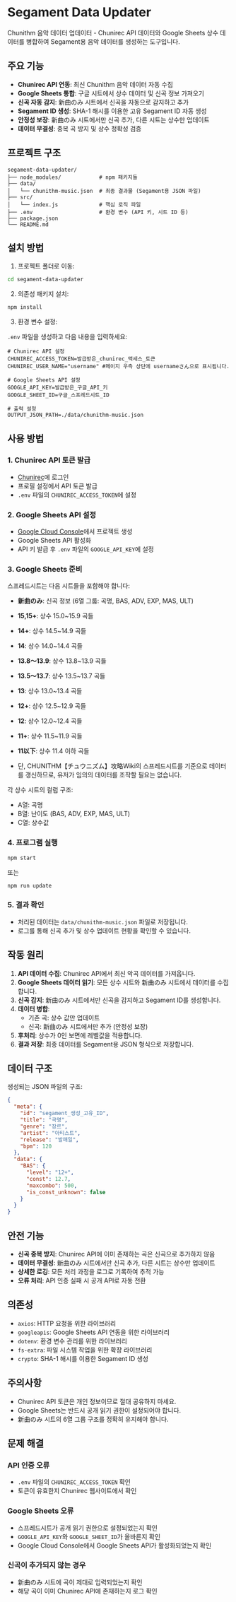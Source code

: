 # Segament Data Updater

Chunithm 음악 데이터 업데이터 - Chunirec API 데이터와 Google Sheets 상수 데이터를 병합하여 Segament용 음악 데이터를 생성하는 도구입니다.

## 주요 기능

- **Chunirec API 연동**: 최신 Chunithm 음악 데이터 자동 수집
- **Google Sheets 통합**: 구글 시트에서 상수 데이터 및 신곡 정보 가져오기
- **신곡 자동 감지**: 新曲のみ 시트에서 신곡을 자동으로 감지하고 추가
- **Segament ID 생성**: SHA-1 해시를 이용한 고유 Segament ID 자동 생성
- **안정성 보장**: 新曲のみ 시트에서만 신곡 추가, 다른 시트는 상수만 업데이트
- **데이터 무결성**: 중복 곡 방지 및 상수 정확성 검증

## 프로젝트 구조

```
segament-data-updater/
├── node_modules/            # npm 패키지들
├── data/
│   └── chunithm-music.json  # 최종 결과물 (Segament용 JSON 파일)
├── src/
│   └── index.js             # 핵심 로직 파일
├── .env                     # 환경 변수 (API 키, 시트 ID 등)
├── package.json
└── README.md
```

## 설치 방법

1. 프로젝트 폴더로 이동:

```bash
cd segament-data-updater
```

2. 의존성 패키지 설치:

```bash
npm install
```

3. 환경 변수 설정:

`.env` 파일을 생성하고 다음 내용을 입력하세요:

```env
# Chunirec API 설정
CHUNIREC_ACCESS_TOKEN=발급받은_chunirec_액세스_토큰
CHUNIREC_USER_NAME="username" #페이지 우측 상단에 usernameさん으로 표시됩니다.

# Google Sheets API 설정
GOOGLE_API_KEY=발급받은_구글_API_키
GOOGLE_SHEET_ID=구글_스프레드시트_ID

# 출력 설정
OUTPUT_JSON_PATH=./data/chunithm-music.json
```

## 사용 방법

### 1. Chunirec API 토큰 발급
- [Chunirec](https://developer.chunirec.net/manage/)에 로그인
- 프로필 설정에서 API 토큰 발급
- `.env` 파일의 `CHUNIREC_ACCESS_TOKEN`에 설정

### 2. Google Sheets API 설정
- [Google Cloud Console](https://console.cloud.google.com/)에서 프로젝트 생성
- Google Sheets API 활성화
- API 키 발급 후 `.env` 파일의 `GOOGLE_API_KEY`에 설정

### 3. Google Sheets 준비
스프레드시트는 다음 시트들을 포함해야 합니다:

- **新曲のみ**: 신곡 정보 (6열 그룹: 곡명, BAS, ADV, EXP, MAS, ULT)
- **15,15+**: 상수 15.0~15.9 곡들
- **14+**: 상수 14.5~14.9 곡들  
- **14**: 상수 14.0~14.4 곡들
- **13.8～13.9**: 상수 13.8~13.9 곡들
- **13.5～13.7**: 상수 13.5~13.7 곡들
- **13**: 상수 13.0~13.4 곡들
- **12+**: 상수 12.5~12.9 곡들
- **12**: 상수 12.0~12.4 곡들
- **11+**: 상수 11.5~11.9 곡들
- **11以下**: 상수 11.4 이하 곡들

- 단, CHUNITHM【チュウニズム】攻略Wiki의 스프레드시트를 기준으로 데이터를 갱신하므로, 유저가 임의의 데이터를 조작할 필요는 없습니다.

각 상수 시트의 컬럼 구조:
- A열: 곡명
- B열: 난이도 (BAS, ADV, EXP, MAS, ULT)
- C열: 상수값

### 4. 프로그램 실행

```bash
npm start
```

또는

```bash
npm run update
```

### 5. 결과 확인
- 처리된 데이터는 `data/chunithm-music.json` 파일로 저장됩니다.
- 로그를 통해 신곡 추가 및 상수 업데이트 현황을 확인할 수 있습니다.

## 작동 원리

1. **API 데이터 수집**: Chunirec API에서 최신 악곡 데이터를 가져옵니다.
2. **Google Sheets 데이터 읽기**: 모든 상수 시트와 新曲のみ 시트에서 데이터를 수집합니다.
3. **신곡 감지**: 新曲のみ 시트에서만 신곡을 감지하고 Segament ID를 생성합니다.
4. **데이터 병합**: 
   - 기존 곡: 상수 값만 업데이트
   - 신곡: 新曲のみ 시트에서만 추가 (안정성 보장)
5. **후처리**: 상수가 0인 보면에 레벨값을 적용합니다.
6. **결과 저장**: 최종 데이터를 Segament용 JSON 형식으로 저장합니다.

## 데이터 구조

생성되는 JSON 파일의 구조:

```json
{
  "meta": {
    "id": "segament_생성_고유_ID",
    "title": "곡명",
    "genre": "장르",
    "artist": "아티스트",
    "release": "발매일",
    "bpm": 120
  },
  "data": {
    "BAS": {
      "level": "12+",
      "const": 12.7,
      "maxcombo": 500,
      "is_const_unknown": false
    }
  }
}
```

## 안전 기능

- **신곡 중복 방지**: Chunirec API에 이미 존재하는 곡은 신곡으로 추가하지 않음
- **데이터 무결성**: 新曲のみ 시트에서만 신곡 추가, 다른 시트는 상수만 업데이트
- **상세한 로깅**: 모든 처리 과정을 로그로 기록하여 추적 가능
- **오류 처리**: API 인증 실패 시 공개 API로 자동 전환

## 의존성

- `axios`: HTTP 요청을 위한 라이브러리
- `googleapis`: Google Sheets API 연동을 위한 라이브러리  
- `dotenv`: 환경 변수 관리를 위한 라이브러리
- `fs-extra`: 파일 시스템 작업을 위한 확장 라이브러리
- `crypto`: SHA-1 해시를 이용한 Segament ID 생성

## 주의사항

- Chunirec API 토큰은 개인 정보이므로 절대 공유하지 마세요.
- Google Sheets는 반드시 공개 읽기 권한이 설정되어야 합니다.
- 新曲のみ 시트의 6열 그룹 구조를 정확히 유지해야 합니다.

## 문제 해결

### API 인증 오류
- `.env` 파일의 `CHUNIREC_ACCESS_TOKEN` 확인
- 토큰이 유효한지 Chunirec 웹사이트에서 확인

### Google Sheets 오류  
- 스프레드시트가 공개 읽기 권한으로 설정되었는지 확인
- `GOOGLE_API_KEY`와 `GOOGLE_SHEET_ID`가 올바른지 확인
- Google Cloud Console에서 Google Sheets API가 활성화되었는지 확인

### 신곡이 추가되지 않는 경우
- 新曲のみ 시트에 곡이 제대로 입력되었는지 확인
- 해당 곡이 이미 Chunirec API에 존재하는지 로그 확인
